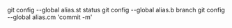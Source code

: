 git config --global alias.st status
git config --global alias.b branch
git config --global alias.cm 'commit -m'
